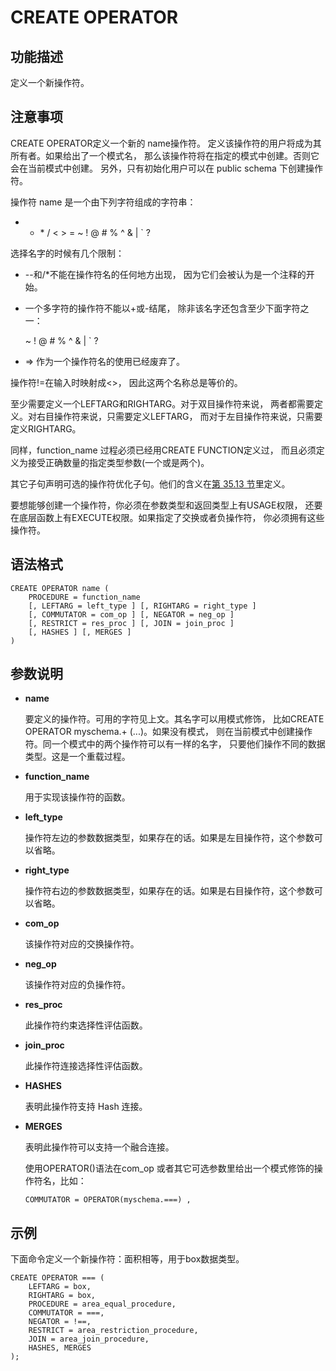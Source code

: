 # CREATE OPERATOR<a name="ZH-CN_TOPIC_0000001080835908"></a>

## 功能描述<a name="section173831846163116"></a>

定义一个新操作符。

## 注意事项<a name="section786041713618"></a>

CREATE OPERATOR定义一个新的 name操作符。 定义该操作符的用户将成为其所有者。如果给出了一个模式名， 那么该操作符将在指定的模式中创建。否则它会在当前模式中创建。
另外，只有初始化用户可以在 public schema 下创建操作符。

操作符 name 是一个由下列字符组成的字符串：

+ - \* / < \> = \~ ! @ \# % ^ & | \` ?

选择名字的时候有几个限制：

-   --和/\*不能在操作符名的任何地方出现， 因为它们会被认为是一个注释的开始。
-   一个多字符的操作符不能以+或-结尾， 除非该名字还包含至少下面字符之一：

    \~ ! @ \# % ^ & | \` ?

-   =\> 作为一个操作符名的使用已经废弃了。

操作符!=在输入时映射成<\>， 因此这两个名称总是等价的。

至少需要定义一个LEFTARG和RIGHTARG。对于双目操作符来说， 两者都需要定义。对右目操作符来说，只需要定义LEFTARG， 而对于左目操作符来说，只需要定义RIGHTARG。

同样，function\_name 过程必须已经用CREATE FUNCTION定义过， 而且必须定义为接受正确数量的指定类型参数\(一个或是两个\)。

其它子句声明可选的操作符优化子句。他们的含义在[第 35.13 节](http://postgres.cn/docs/9.3/xoper-optimization.html)里定义。

要想能够创建一个操作符，你必须在参数类型和返回类型上有USAGE权限， 还要在底层函数上有EXECUTE权限。如果指定了交换或者负操作符， 你必须拥有这些操作符。

## 语法格式<a name="section8642194219107"></a>

```
CREATE OPERATOR name (
    PROCEDURE = function_name
    [, LEFTARG = left_type ] [, RIGHTARG = right_type ]
    [, COMMUTATOR = com_op ] [, NEGATOR = neg_op ]
    [, RESTRICT = res_proc ] [, JOIN = join_proc ]
    [, HASHES ] [, MERGES ]
)
```

## 参数说明<a name="section16332145219811"></a>

-   **name**

    要定义的操作符。可用的字符见上文。其名字可以用模式修饰， 比如CREATE OPERATOR myschema.+ \(...\)。如果没有模式， 则在当前模式中创建操作符。同一个模式中的两个操作符可以有一样的名字， 只要他们操作不同的数据类型。这是一个重载过程。

-   **function\_name**

    用于实现该操作符的函数。

-   **left\_type**

    操作符左边的参数数据类型，如果存在的话。如果是左目操作符，这个参数可以省略。

-   **right\_type**

    操作符右边的参数数据类型，如果存在的话。如果是右目操作符，这个参数可以省略。

-   **com\_op**

    该操作符对应的交换操作符。

-   **neg\_op**

    该操作符对应的负操作符。

-   **res\_proc**

    此操作符约束选择性评估函数。

-   **join\_proc**

    此操作符连接选择性评估函数。

-   **HASHES**

    表明此操作符支持 Hash 连接。

-   **MERGES**

    表明此操作符可以支持一个融合连接。

    使用OPERATOR\(\)语法在com\_op 或者其它可选参数里给出一个模式修饰的操作符名，比如：

    ```
    COMMUTATOR = OPERATOR(myschema.===) ,
    ```


## 示例<a name="section64461832121211"></a>

下面命令定义一个新操作符：面积相等，用于box数据类型。

```
CREATE OPERATOR === (
    LEFTARG = box,
    RIGHTARG = box,
    PROCEDURE = area_equal_procedure,
    COMMUTATOR = ===,
    NEGATOR = !==,
    RESTRICT = area_restriction_procedure,
    JOIN = area_join_procedure,
    HASHES, MERGES
);
```

